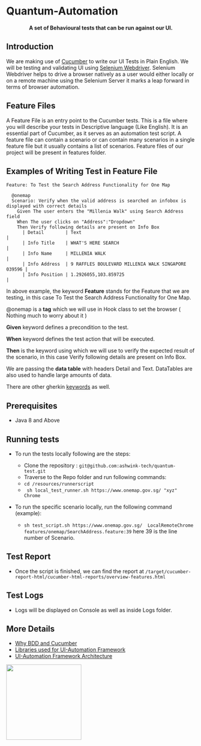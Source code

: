 # Quantum-Automation

<p align="center">
<b>A set of Behavioural tests that can be run against our UI.</b>
</p>

## Introduction
We are making use of [Cucumber](https://cucumber.io/) to write our UI Tests in Plain English. We will be testing and validating UI using [Selenium Webdriver](https://www.seleniumhq.org/projects/webdriver/). Selenium Webdriver helps to drive a browser natively as a user would either locally or on a remote machine using the Selenium Server it marks a leap forward in terms of browser automation.

## Feature Files
A Feature File is an entry point to the Cucumber tests. This is a file where you will describe your tests in Descriptive language (Like English). It is an essential part of Cucumber, as it serves as an automation test script. A feature file can contain a scenario or can contain many scenarios in a single feature file but it usually contains a list of scenarios. Feature files of our project will be present in features folder.

## Examples of Writing Test in Feature File

```gherkin
Feature: To Test the Search Address Functionality for One Map

  @onemap
  Scenario: Verify when the valid address is searched an infobox is displayed with correct details
    Given The user enters the "Millenia Walk" using Search Address field
    When The user clicks on "Address":"Dropdown"
    Then Verify following details are present on Info Box
      | Detail        | Text                                               |
      | Info Title    | WHAT'S HERE SEARCH                                 |
      | Info Name     | MILLENIA WALK                                      |
      | Info Address  | 9 RAFFLES BOULEVARD MILLENIA WALK SINGAPORE 039596 |
      | Info Position | 1.2926055,103.859725                               |

 ```

In above example, the keyword **Feature** stands for the Feature that we are testing, in this case To Test the Search Address Functionality for One Map.

@onemap is a **tag** which we will use in Hook class to set the browser  ( Nothing much to worry about it )

**Given** keyword defines a precondition to the test.

**When** keyword defines the test action that will be executed.

**Then** is the keyword using which we will use to verify the expected result of the scenario, in this case Verify following details are present on Info Box.

We are passing the **data table** with headers Detail and Text. DataTables are also used to handle large amounts of data.

There are other gherkin [keywords](https://cucumber.io/docs/gherkin/reference/#keywords) as well. 

## Prerequisites
  * Java 8 and Above

## Running tests

 * To run the tests locally following are the steps:
   * Clone the repository : `git@github.com:ashwink-tech/quantum-test.git`
   * Traverse to the Repo folder and run following commands:
   * `cd /resources/runnerscript`
   * ` sh local_test_runner.sh https://www.onemap.gov.sg/ "xyz" Chrome`
 
 * To run the specific scenario locally, run the following command (example):
   * `sh test_script.sh https://www.onemap.gov.sg/  LocalRemoteChrome  features/onemap/SearchAddress.feature:39`
  here 39 is the line number of Scenario.
    
## Test Report

* Once the script is finished, we can find the report at `/target/cucumber-report-html/cucumber-html-reports/overview-features.html`
 
## Test Logs
* Logs will be displayed on Console as well as inside Logs folder.


## More Details
* [Why BDD and Cucumber](https://ashwink-tech.notion.site/Why-BDD-and-Cucumber-b63aa7a9b692473bae3e5c8759f97755?pvs=4)
* [Libraries used for UI-Automation Framework](https://ashwink-tech.notion.site/Libraries-Used-24537d5c9206467fa653bc49726534bc?pvs=4)
* [UI-Automation Framework Architecture](https://ashwink-tech.notion.site/Framework-Architecture-0b0bdd96ec454e6f9d277e584ea8e89b?pvs=4)

 <img src="https://media.giphy.com/media/xT1R9Q12FdPq0Bm4yk/giphy.gif" height="200" align="middle">

